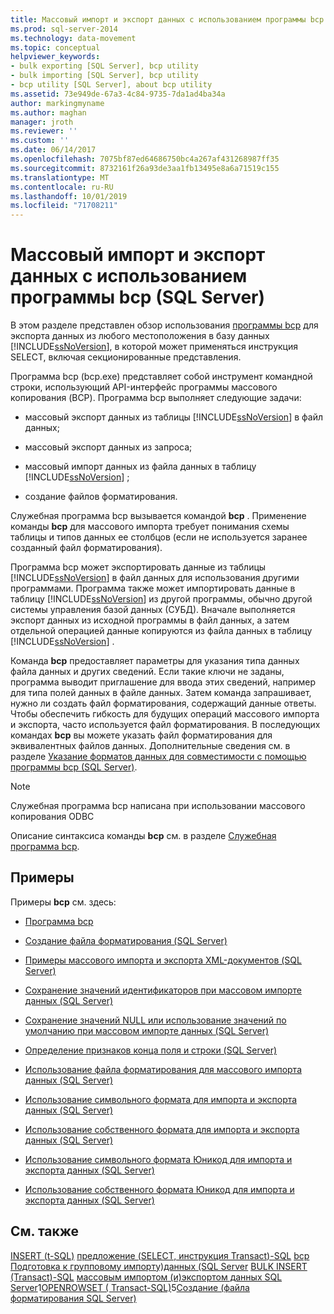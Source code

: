 ```yaml
---
title: Массовый импорт и экспорт данных с использованием программы bcp (SQL Server) | Документация Майкрософт
ms.prod: sql-server-2014
ms.technology: data-movement
ms.topic: conceptual
helpviewer_keywords:
- bulk exporting [SQL Server], bcp utility
- bulk importing [SQL Server], bcp utility
- bcp utility [SQL Server], about bcp utility
ms.assetid: 73e949de-67a3-4c84-9735-7da1ad4ba34a
author: markingmyname
ms.author: maghan
manager: jroth
ms.reviewer: ''
ms.custom: ''
ms.date: 06/14/2017
ms.openlocfilehash: 7075bf87ed64686750bc4a267af431268987ff35
ms.sourcegitcommit: 8732161f26a93de3aa1fb13495e8a6a71519c155
ms.translationtype: MT
ms.contentlocale: ru-RU
ms.lasthandoff: 10/01/2019
ms.locfileid: "71708211"
---
```

# <a name="import-and-export-bulk-data-by-using-the-bcp-utility-sql-server"></a>Массовый импорт и экспорт данных с использованием программы bcp (SQL Server)

В этом разделе представлен обзор использования [программы bcp](../../tools/bcp-utility.md) для экспорта данных из любого местоположения в базу данных [!INCLUDE[ssNoVersion](../../includes/ssnoversion-md.md)], в которой может применяться инструкция SELECT, включая секционированные представления.  
  
 Программа bcp (bcp.exe) представляет собой инструмент командной строки, использующий API-интерфейс программы массового копирования (BCP). Программа bcp выполняет следующие задачи:  
  
-   массовый экспорт данных из таблицы [!INCLUDE[ssNoVersion](../../includes/ssnoversion-md.md)] в файл данных;  
  
-   массовый экспорт данных из запроса;  
  
-   массовый импорт данных из файла данных в таблицу [!INCLUDE[ssNoVersion](../../includes/ssnoversion-md.md)] ;  
  
-   создание файлов форматирования.  
  
 Служебная программа bcp вызывается командой **bcp** . Применение команды **bcp** для массового импорта требует понимания схемы таблицы и типов данных ее столбцов (если не используется заранее созданный файл форматирования).  
  
 Программа bcp может экспортировать данные из таблицы [!INCLUDE[ssNoVersion](../../includes/ssnoversion-md.md)] в файл данных для использования другими программами. Программа также может импортировать данные в таблицу [!INCLUDE[ssNoVersion](../../includes/ssnoversion-md.md)] из другой программы, обычно другой системы управления базой данных (СУБД). Вначале выполняется экспорт данных из исходной программы в файл данных, а затем отдельной операцией данные копируются из файла данных в таблицу [!INCLUDE[ssNoVersion](../../includes/ssnoversion-md.md)] .  
  
 Команда **bcp** предоставляет параметры для указания типа данных файла данных и других сведений. Если такие ключи не заданы, программа выводит приглашение для ввода этих сведений, например для типа полей данных в файле данных. Затем команда запрашивает, нужно ли создать файл форматирования, содержащий данные ответы. Чтобы обеспечить гибкость для будущих операций массового импорта и экспорта, часто используется файл форматирования. В последующих командах **bcp** вы можете указать файл форматирования для эквивалентных файлов данных. Дополнительные сведения см. в разделе [Указание форматов данных для совместимости с помощью программы bcp (SQL Server)](specify-data-formats-for-compatibility-when-using-bcp-sql-server.md).  
  
> [!NOTE]  
>  Служебная программа bcp написана при использовании массового копирования ODBC  
  
 Описание синтаксиса команды **bcp** см. в разделе [Служебная программа bcp](../../tools/bcp-utility.md).  
  
## <a name="examples"></a>Примеры

 Примеры **bcp** см. здесь:  
  
-   [Программа bcp](../../tools/bcp-utility.md)  
  
-   [Создание файла форматирования (SQL Server)](create-a-format-file-sql-server.md)  
  
-   [Примеры массового импорта и экспорта XML-документов (SQL Server)](examples-of-bulk-import-and-export-of-xml-documents-sql-server.md)  
  
-   [Сохранение значений идентификаторов при массовом импорте данных (SQL Server)](keep-identity-values-when-bulk-importing-data-sql-server.md)  
  
-   [Сохранение значений NULL или использование значений по умолчанию при массовом импорте данных (SQL Server)](keep-nulls-or-use-default-values-during-bulk-import-sql-server.md)  
  
-   [Определение признаков конца поля и строки (SQL Server)](specify-field-and-row-terminators-sql-server.md)  
  
-   [Использование файла форматирования для массового импорта данных (SQL Server)](use-a-format-file-to-bulk-import-data-sql-server.md)  
  
-   [Использование символьного формата для импорта и экспорта данных (SQL Server)](use-character-format-to-import-or-export-data-sql-server.md)  
  
-   [Использование собственного формата для импорта и экспорта данных (SQL Server)](use-native-format-to-import-or-export-data-sql-server.md)  
  
-   [Использование символьного формата Юникод для импорта и экспорта данных (SQL Server)](use-unicode-character-format-to-import-or-export-data-sql-server.md)  
  
-   [Использование собственного формата Юникод для импорта и экспорта данных (SQL Server)](use-unicode-native-format-to-import-or-export-data-sql-server.md)  

## <a name="see-also"></a>См. также

[INSERT &#40;t-SQL&#41;](/sql/t-sql/statements/insert-transact-sql)
[предложение &#40;SELECT, инструкция Transact&#41;-SQL](/sql/t-sql/queries/select-clause-transact-sql)
[bcp](../../tools/bcp-utility.md)   
[Подготовка к групповому импорту&#41;данных &#40;SQL Server](prepare-to-bulk-import-data-sql-server.md)
[BULK INSERT &#40;Transact&#41;-SQL](/sql/t-sql/statements/bulk-insert-transact-sql)
[массовым импортом &#40;и&#41;экспортом данных SQL Server](bulk-import-and-export-of-data-sql-server.md)1[OPENROWSET &#40; Transact-SQL&#41;](/sql/t-sql/functions/openrowset-transact-sql)5[Создание &#40;файла форматирования SQL Server&#41; ](create-a-format-file-sql-server.md)